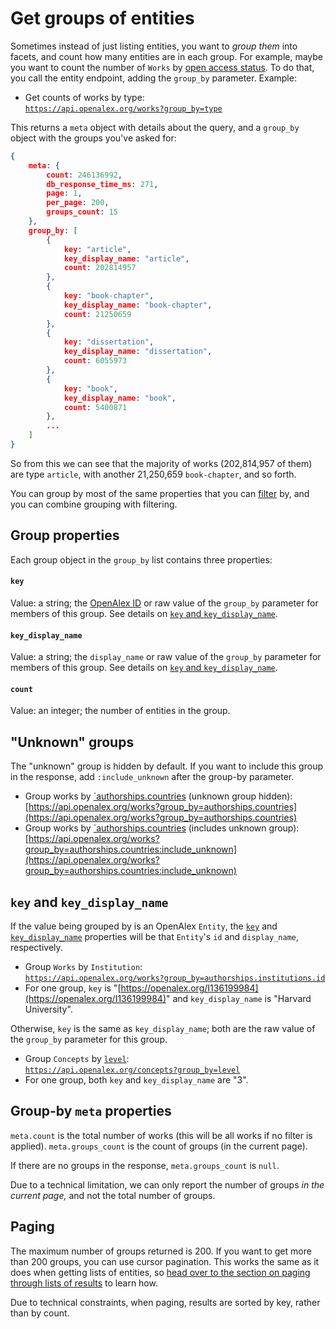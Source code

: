 # Get groups of entities

Sometimes instead of just listing entities, you want to _group them_ into facets, and count how many entities are in each group. For example, maybe you want to count the number of `Works` by [open access status](../api-entities/works/work-object/#open\_access). To do that, you call the entity endpoint, adding the `group_by` parameter. Example:

* Get counts of works by type:\
  [`https://api.openalex.org/works?group_by=type`](https://api.openalex.org/works?group_by=type)

This returns a `meta` object with details about the query, and a `group_by` object with the groups you've asked for:

```json
{
    meta: {
        count: 246136992,
        db_response_time_ms: 271,
        page: 1,
        per_page: 200,
        groups_count: 15
    },
    group_by: [
        {
            key: "article",
            key_display_name: "article",
            count: 202814957
        },
        {
            key: "book-chapter",
            key_display_name: "book-chapter",
            count: 21250659
        },
        {
            key: "dissertation",
            key_display_name: "dissertation",
            count: 6055973
        },
        {
            key: "book",
            key_display_name: "book",
            count: 5400871
        },
        ...
    ]
}
```

So from this we can see that the majority of works (202,814,957 of them) are type `article`, with another 21,250,659 `book-chapter`, and so forth.

You can group by most of the same properties that you can [filter](get-lists-of-entities/filter-entity-lists.md) by, and you can combine grouping with filtering.

## Group properties

Each group object in the `group_by` list contains three properties:

#### `key`

Value: a string; the [OpenAlex ID](get-single-entities/#the-openalex-id) or raw value of the `group_by` parameter for members of this group. See details on [`key` and `key_display_name`](get-groups-of-entities.md#key-and-key\_display\_name).

#### `key_display_name`

Value: a string; the `display_name` or raw value of the `group_by` parameter for members of this group. See details on [`key` and `key_display_name`](get-groups-of-entities.md#key-and-key\_display\_name).

#### `count`

Value: an integer; the number of entities in the group.&#x20;

## "Unknown" groups

The "unknown" group is hidden by default. If you want to include this group in the response, add `:include_unknown` after the group-by parameter.

* Group works by [`authorships.countries](../api-entities/works/work-object/authorship-object.md#countries) (unknown group hidden):\
  [https://api.openalex.org/works?group_by=authorships.countries](https://api.openalex.org/works?group_by=authorships.countries)
* Group works by [`authorships.countries](../api-entities/works/work-object/authorship-object.md#countries) (includes unknown group):\
  [https://api.openalex.org/works?group_by=authorships.countries:include_unknown](https://api.openalex.org/works?group_by=authorships.countries:include_unknown)

## `key` and `key_display_name`

If the value being grouped by is an OpenAlex `Entity`, the [`key`](get-groups-of-entities.md#key) and [`key_display_name`](get-groups-of-entities.md#key\_display\_name) properties will be that `Entity`'s `id` and `display_name`, respectively.

* Group `Works` by `Institution`:\
  [`https://api.openalex.org/works?group_by=authorships.institutions.id`](https://api.openalex.org/works?group\_by=authorships.institutions.id)
* For one group, `key` is "[https://openalex.org/I136199984](https://openalex.org/I136199984)" and `key_display_name` is "Harvard University".

Otherwise, `key` is the same as `key_display_name`; both are the raw value of the `group_by` parameter for this group.

* Group `Concepts` by [`level`](../api-entities/concepts/concept-object.md#level):\
  [`https://api.openalex.org/concepts?group_by=level`](https://api.openalex.org/concepts?group\_by=level)
* For one group, both `key` and `key_display_name` are "3".

## Group-by `meta` properties

`meta.count` is the total number of works (this will be all works if no filter is applied). `meta.groups_count` is the count of groups (in the current page).

If there are no groups in the response, `meta.groups_count` is `null`.

Due to a technical limitation, we can only report the number of groups *in the current page,* and not the total number of groups.

## Paging

The maximum number of groups returned is 200. If you want to get more than 200 groups, you can use cursor pagination. This works the same as it does when getting lists of entities, so [head over to the section on paging through lists of results](./get-lists-of-entities/paging.md#cursor-paging) to learn how.

Due to technical constraints, when paging, results are sorted by key, rather than by count.